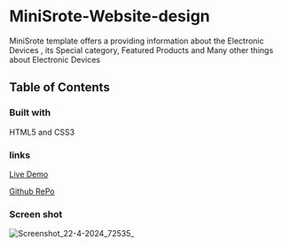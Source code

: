 # MiniSrote-Website-design
  MiniSrote template offers a providing information about the Electronic Devices , its Special category,
  Featured Products and Many other things about Electronic Devices

## Table of Contents

### Built with
HTML5 and CSS3


### links
[Live Demo](https://ahmedzakariahabib.github.io/MiniStore-Website-design/)

[Github RePo](https://github.com/ahmedzakariahabib/MiniStore-Website-design)

### Screen shot

![Screenshot_22-4-2024_72535_](https://github.com/ahmedzakariahabib/MiniStore-Website-design/assets/109096633/97ce076f-1ac0-431f-a503-14084c7d9c44)


